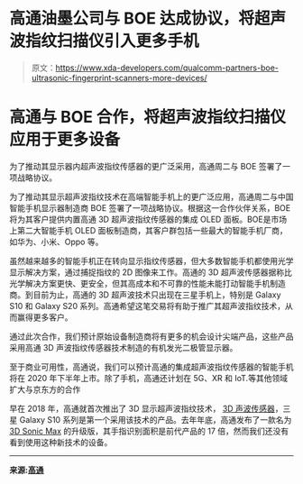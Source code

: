 # 高通油墨公司与 BOE 达成协议，将超声波指纹扫描仪引入更多手机

> 原文：<https://www.xda-developers.com/qualcomm-partners-boe-ultrasonic-fingerprint-scanners-more-devices/>

# 高通与 BOE 合作，将超声波指纹扫描仪应用于更多设备

为了推动其显示器内超声波指纹传感器的更广泛采用，高通周二与 BOE 签署了一项战略协议。

为了推动其显示超声波指纹技术在高端智能手机上的更广泛应用，高通周二与中国智能手机显示器制造商 BOE 签署了一项战略协议。根据这一合作伙伴关系，BOE‌将为其客户提供内置高通 3D 超声波指纹传感器的集成 OLED 面板。BOE‌是市场上第二大智能手机 OLED 面板制造商，其客户群包括一些最大的智能手机厂商，如华为、小米、Oppo 等。

虽然越来越多的智能手机正在转向显示指纹传感器，但大多数智能手机都使用光学显示解决方案，通过捕捉指纹的 2D 图像来工作。高通的 3D 超声波传感器据称比光学解决方案更快、更安全，但其高成本和不可靠的性能未能打动智能手机制造商。到目前为止，高通的 3D 超声波技术只出现在三星手机上，特别是 Galaxy S10 和 Galaxy S20 系列。高通希望这笔交易将有助于推广其超声波指纹技术，从而赢得更多客户。

通过此次合作，我们预计原始设备制造商将有更多的机会设计尖端产品，这些产品采用高通 3D 声波指纹传感器技术制造的有机发光二极管显示器。

至于商业可用性，高通说，我们可以预计高通的集成超声波指纹传感器的智能手机将在 2020 年下半年上市。除了手机，高通还计划在 5G、XR 和 IoT‌.等其他领域扩大与京东方的合作

早在 2018 年，高通就首次推出了 3D 显示超声波指纹技术， [3D 声波传感器](https://www.xda-developers.com/qualcomm-snapdragon-855-snapdragon-elite-gaming-3d-sonic-sensor/)，三星 Galaxy S10 系列是第一个采用该技术的产品。去年年底，高通发布了一款名为 [3D Sonic Max](https://www.xda-developers.com/qualcomm-snapdragon-865-snapdragon-765-5g-3d-sonic-max-snapdragon-tech-summit/) 的升级版，其手指识别面积是前代产品的 17 倍，然而我们还没有看到使用这种新技术的设备。

* * *

**来源:[高通](https://www.qualcomm.com/news/releases/2020/04/14/qualcomm-and-boe-announce-collaboration-develop-innovative-display-products)**